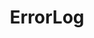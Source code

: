 ---
# Featured tags need to have either the `list` or `grid` layout (PRO only).
layout: list

# The title of the tag's page.
title: ErrorLog

# The name of the tag, used in a post's front matter (e.g. tags: [<slug>]).
slug: errorLog

# (Optional) Write a short (~150 characters) description of this featured tag.
description: >
  This is a Error Log Study Log.

# (Optional) You can disable grouping posts by date.
# no_groups: true

# Exclude this example category from the sitemap.
# DON'T USE THIS SETTING IN YOUR CATEGORIES!
sitemap: true
---